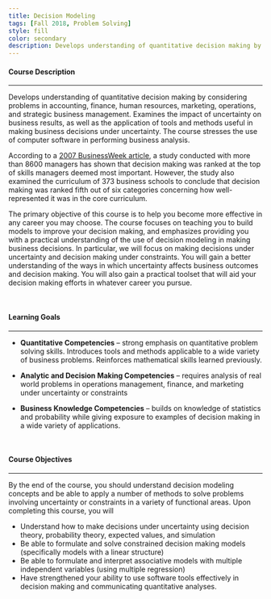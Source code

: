 ```yaml
---
title: Decision Modeling
tags: [Fall 2018, Problem Solving]
style: fill
color: secondary
description: Develops understanding of quantitative decision making by considering problems in accounting, finance, human resources, marketing, operations, and strategic business management. Examines the impact of uncertainty on business results and the tools and methods useful in making business decisions under uncertainty and constraints. Stresses use of Microsoft Excel and statistical software in business analysis.
---
```


#### Course Description

---

Develops understanding of quantitative decision making by considering problems in accounting, finance, human resources, marketing, operations, and strategic business management. Examines the impact of uncertainty on business results, as well as the application of tools and methods useful in making business decisions under uncertainty. The course stresses the use of computer software in performing business analysis.

According to a [2007 BusinessWeek article](https://www.bloomberg.com/news/articles/2007-08-02/b-schools-soft-on-soft-skillsbusinessweek-business-news-stock-market-and-financial-advice), a study conducted with more than 8600 managers has shown that decision making was ranked at the top of skills managers deemed most important. However, the study also examined the curriculum of 373 business schools to conclude that decision making was ranked fifth out of six categories concerning how well-represented it was in the core curriculum.

The primary objective of this course is to help you become more effective in any career you may choose. The course focuses on teaching you to build models to improve your decision making, and emphasizes providing you with a practical understanding of the use of decision modeling in making business decisions. In particular, we will focus on making decisions under uncertainty and decision making under constraints. You will gain a better understanding of the ways in which uncertainty affects business outcomes and decision making. You will also gain a practical toolset that will aid your decision making efforts in whatever career you pursue.

<br>

#### Learning Goals

---

- **Quantitative Competencies** – strong emphasis on quantitative problem solving skills. Introduces tools and methods applicable to a wide variety of business problems. Reinforces mathematical skills learned previously.

- **Analytic and Decision Making Competencies** – requires analysis of real world problems in operations management, finance, and marketing under uncertainty or constraints

- **Business Knowledge Competencies** – builds on knowledge of statistics and probability while giving exposure to examples of decision making in a wide variety of applications.

<br>

#### Course Objectives

---

By the end of the course, you should understand decision modeling concepts and be able to apply a number of methods to solve problems involving uncertainty or constraints in a variety of functional areas. Upon completing this course, you will

- Understand how to make decisions under uncertainty using decision theory, probability theory, expected values, and simulation
- Be able to formulate and solve constrained decision making models (specifically models with a linear structure)
- Be able to formulate and interpret associative models with multiple independent variables (using multiple regression)
- Have strengthened your ability to use software tools effectively in decision making and communicating quantitative analyses.

